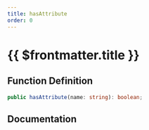 ```yaml
---
title: hasAttribute
order: 0
---
```


# {{ $frontmatter.title }}

## Function Definition

```ts
public hasAttribute(name: string): boolean;
```

## Documentation

<!--@include: ./parts/hasAttribute.md-->
